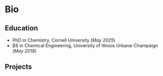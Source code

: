 # Bio

## Education
- PhD in Chemistry,   Cornell University (_May 2025_)
- BS in Chemical Engineering, University of Illinois Urbana-Champaign (_May 2018_)

## Projects
